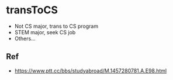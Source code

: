 # transToCS
- Not CS major, trans to CS program
- STEM major, seek CS job
- Others...

## Ref
- https://www.ptt.cc/bbs/studyabroad/M.1457280781.A.E98.html
